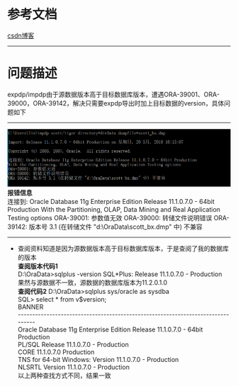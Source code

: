 # 参考文档    
[csdn博客](https://blog.csdn.net/wxl1314920/article/details/41892761)    
***    
# 问题描述  
expdp/impdp由于源数据版本高于目标数据库版本，遭遇ORA-39001、ORA-39000，ORA-39142，解决只需要expdp导出时加上目标数据的version，具体问题如下  
***     
![微信截图](https://github.com/lucklydog/linsir-learnlog/blob/master/oracle%E5%AD%A6%E4%B9%A0%E6%97%A5%E8%AE%B0/image/oracle1.png?raw=true)      
**报错信息**    
    连接到: Oracle Database 11g Enterprise Edition Release 11.1.0.7.0 - 64bit Production
    With the Partitioning, OLAP, Data Mining and Real Application Testing options
    ORA-39001: 参数值无效
    ORA-39000: 转储文件说明错误
    ORA-39142: 版本号 3.1 (在转储文件 "d:\OraData\scott_bx.dmp" 中) 不兼容       
________    
* 查阅资料知道是因为源数据版本高于目标数据库版本，于是查阅了我的数据库的版本   
**查阅版本代码1**   
            D:\OraData>sqlplus -version
            SQL*Plus: Release 11.1.0.7.0 - Production      
果然与源数据不一致，源数据的数据库版本为11.2.0.1.0      
**查阅代码2**
        D:\OraData>sqlplus sys/oracle as sysdba  
        SQL> select * from v$version;  
        BANNER  
        --------------------------------------------------------------------------------   
        Oracle Database 11g Enterprise Edition Release 11.1.0.7.0 - 64bit Production   
        PL/SQL Release 11.1.0.7.0 - Production   
        CORE    11.1.0.7.0      Production   
        TNS for 64-bit Windows: Version 11.1.0.7.0 - Production   
        NLSRTL Version 11.1.0.7.0 - Production        
以上两种查找方式不同，结果一致  
